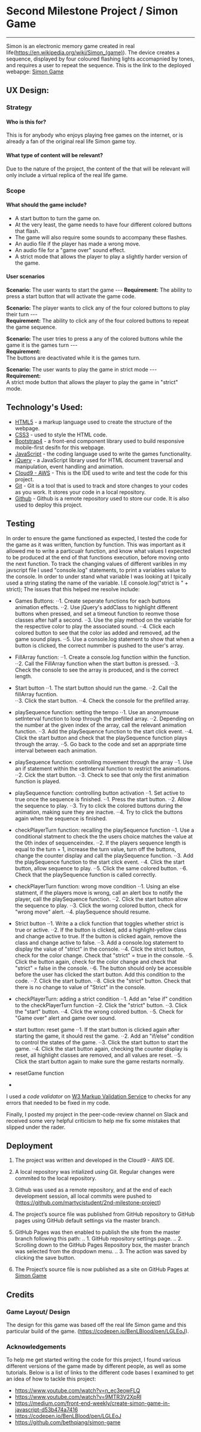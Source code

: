 
# Second Milestone Project / Simon Game
____

Simon is an electronic memory game created in real life(https://en.wikipedia.org/wiki/Simon_(game)). The device creates a sequence, displayed by four coloured flashing lights accomapnied by tones, and requires a user to repeat the sequence.
This is the link to the deployed webapge: [Simon Game](https://martycistudent.github.io/2nd-milestone-project/)

## UX Design:

### Strategy

#### Who is this for?
This is for anybody who enjoys playing free games on the internet, or is already a fan of the original real life Simon game toy. 

#### What type of content will be relevant? 
Due to the nature of the project, the content of the that will be relevant will only include a virtual replica of the real life game.

### Scope

#### What should the game include?
* A start button to turn the game on.
* At the very least, the game needs to have four different colored buttons that flash.
* The game will also require some sounds to accompany these flashes.
* An audio file if the player has made a wrong move.
* An audio file for a "game over" sound effect.
* A strict mode that allows the player to play a slightly harder version of the game.

#### User scenarios
**Scenario:**
The user wants to start the game ---
**Requirement:**
The ability to press a start button that will activate the game code.

**Scenario:**
The player wants to click any of the four colored buttons to play their turn ---  
**Requirement:**
The ability to click any of the four colored buttons to repeat the game sequence.

**Scenario:**
The user tries to press a any of the colored buttons while the game it is the games turn ---  
**Requirement:**  
The buttons are deactivated while it is the games turn.

**Scenario:**
The user wants to play the game in strict mode ---  
**Requirement:**  
A strict mode button that allows the player to play the game in "strict" mode.


## Technology's Used:

* [HTML5](https://www.w3schools.com/html/html5_intro.asp) - a markup language used to create the structure of the webpage.
* [CSS3](https://www.w3schools.com/css/) - used to style the HTML code. 
* [Bootstrap4](https://getbootstrap.com/) - a front-end component library used to build responsive mobile-first desifn for this webpage.
* [JavaScript](https://www.w3schools.com/js/) - the coding language used to write the games functionality.
* [jQuery](https://jquery.com/) - a JavaScript library used for HTML document traversal and manipulation, event handling and animation.
* [Cloud9 - AWS](https://docs.aws.amazon.com/cloud9/latest/user-guide/welcome.html) - This is the IDE used to write and test the code for this project.
* [Git](https://git-scm.com/) - Git is a tool that is used to track and store changes to your codes as you work. It stores your code in a local repository.
* [Github](https://github.com/) - Github is a remote repository used to store our code. It is also used to deploy this project. 

## Testing
In order to ensure the game functioned as expected, I tested the code for the game as it was written, function by function. 
This was important as it allowed me to write a particualr function, and know what values I expected to be produced at the end of 
that functions execution, before moving onto the next function.
To track the changing values of different varibles in my javscript file I used "console.log" statements, to print a variables value
to the console. In order to under stand what variable I was looking at I tpically used a string stating the name of the variable.
I.E console.log("strict is " + strict);
The issues that this helped me resolve include:

* Games Buttons:
⋅⋅1. Create seperate functions for each buttons animation effects.
⋅⋅2. Use jQuery's addClass to highlight different buttons when pressed, and set a timeout function to reomve those classes after half a second.
⋅⋅3. Use the play method on the variable for the respective color to play the associated sound.
⋅⋅4. Click each colored button to see that the color ias added and removed, ad the game sound plays.
⋅⋅5. Use a console.log statement to show that when a button is clicked, the correct nummber is pushed to the user's array.

* FillArray function: 
⋅⋅1. Create a console.log function within the function.
⋅⋅2. Call the FillArray function when the start button is pressed.
⋅⋅3. Check the console to see the array is produced, and is the correct length.

* Start button 
⋅⋅1. The start button should run the game.
⋅⋅2. Call the fillArray fucntion.                                                       
⋅⋅3. Click the start button.
⋅⋅4. Check the console for the prefilled array.

* playSequence function: setting the tempo
⋅⋅1. Use an anonymouse setInterval function to loop through the prefilled array.
⋅⋅2. Depending on the number at the given index of the array, call the relevant animation function.
⋅⋅3. Add the playSequence function to the start click event.
⋅⋅4. Click the start button and check that the playSequence function plays through the array.
⋅⋅5. Go back to the code and set an apprpriate time interval between each animation.

* playSequence function: controlling movement through the array
⋅⋅1. Use an if statement within the setInterval function to restrict the animations.
⋅⋅2. Cick the start button.
⋅⋅3. Check to see that only the first animation function is played.

* playSequence function: controlling button activation
⋅⋅1. Set active to true once the sequence is finished.
⋅⋅1. Press the start button.
⋅⋅2. Allow the sequence to play. 
⋅⋅3. Try to click the colored buttons during the animation, making sure they are inactve.
⋅⋅4. Try to click the buttons again when the sequence is finished.

* checkPlayerTurn function: recalling the playSequence function
⋅⋅1. Use a conditional statment to check the the users choice matches the value at the 0th index of sequenceindex.
⋅⋅2. If the players sequence length is equal to the turn + 1, increase the turn value, turn off the buttons, change the counter display and call the playSequence function.
⋅⋅3. Add the playSequence function to the start click event.
⋅⋅4. Click the start button, allow sequence to play. 
⋅⋅5. Click the same colored button.
⋅⋅6. Check that the playSequence function is called correctly.

* checkPlayerTurn function: wrong move condition
⋅⋅1. Using an else statment, if the players move is wrong, call an alert box to notify the player, call the playSequence function.
⋅⋅2. Click the start button allow the sequence to play. 
⋅⋅3. Click the worng colored button, check for "wrong move" alert.
⋅⋅4. playSequence should resume. 

* Strict button
⋅⋅1. Write a a click function that toggles whether strict is true or active.
⋅⋅2. If the button is clicked, add a highlight-yellow class and change active to true. If the button is clicked again, remove the class and change active to false.
⋅⋅3. Add a console.log statement to display the value of "strict" in the console.
⋅⋅4. Click the strict button, check for the color change. Check that "strict" = true in the console.
⋅⋅5. Click the button again, check for the color change and check that "strict" = false in the console.
⋅⋅6. The button should only be accessible before the user has clicked the start button. Add this condition to the code.
⋅⋅7. Click the start button.
⋅⋅8. Click the "strict" button. Check that there is no change to value of "Strict" in the console.

* checkPlayerTurn: adding a strict condition
⋅⋅1. Add an "else if" condition to the checkPlayerTurn function
⋅⋅2. Click the "strict" button.
⋅⋅3. Click the "start" button.
⋅⋅4. Click the wrong colored button.
⋅⋅5. Check for "Game over" alert and game over sound.

* start button: reset game 
⋅⋅1. If the start button is clicked again after starting the game, it should rest the game.
⋅⋅2. Add an "if/else" condition to control the states of the game.
⋅⋅3. Click the start button to start the game. 
⋅⋅4. Click the start button again, checking the counter display is reset, all highlight classes are removed, and all values are reset.
⋅⋅5. Click the start button again to make sure the game restarts normally. 

* resetGame function
* 

I used a *code validator* on [W3 Markup Validation Service](https://validator.w3.org/#validate_by_input) to checks for any errors that needed to be 
fixed in my code. 

Finally, I posted my project in the peer-code-review channel on Slack and received some very helpful criticism to help me fix some mistakes that 
slipped under the rader.

## Deployment 
1. The project was written and developed in the Cloud9 - AWS IDE.
2. A local repository was intialized using Git. Regular changes were commited to the local repository.
3. Github was used as a remote repository, and at the end of each development session, all local commits were pushed to (https://github.com/martycistudent/2nd-milestone-project)
4. The project’s source file was published from GitHub repository to GitHub pages using GitHub default settings via the master branch.
5. GitHub Pages was then enabled to publish the site from the master branch following this path:
.. 1. GitHub repository settings page.
.. 2. Scrolling down to the GitHub Pages Repository box, the master branch was selected from the dropdown menu.
.. 3. The action was saved by clicking the save button.

6. The Project’s source file is now published as a site on GitHub Pages at [Simon Game](https://martycistudent.github.io/2nd-milestone-project/)

## Credits
### Game Layout/ Design
The design for this game was based off the real life Simon game and this particular build of the game. 
(https://codepen.io/BenLBlood/pen/LGLEoJ).

### Acknowledgements 
To help me get started writing the code for this project, I found various different versions of the game made 
by different people, as well as some tutorials. Below is a list of links to the different code bases I examined 
to get an idea of how to tackle this project:

* https://www.youtube.com/watch?v=n_ec3eowFLQ
* https://www.youtube.com/watch?v=9MTR3V2XpRI
* https://medium.com/front-end-weekly/create-simon-game-in-javascript-d53b474a7416
* https://codepen.io/BenLBlood/pen/LGLEoJ
* https://github.com/bethqiang/simon-game